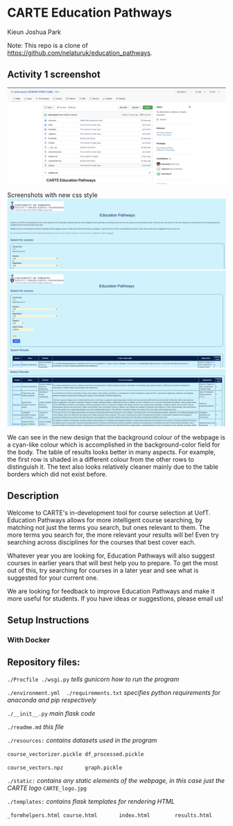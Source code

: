 # CARTE Education Pathways

Kieun Joshua Park

Note: This repo is a clone of https://github.com/nelaturuk/education_pathways.

## Activity 1 screenshot
![Alt text](https://github.com/kjoshuapark/ECE444-F2021-Lab5/blob/main/screenshots/Screen%20Shot%202021-10-13%20at%2011.20.05%20PM.png)

Screenshots with new css style
![Alt text](https://github.com/kjoshuapark/ECE444-F2021-Lab5/blob/styling-practice/screenshots/Screen%20Shot%202021-10-17%20at%2011.35.00%20PM.png)
![Alt text](https://github.com/kjoshuapark/ECE444-F2021-Lab5/blob/styling-practice/screenshots/Screen%20Shot%202021-10-17%20at%2011.35.51%20PM.png)
![Alt text](https://github.com/kjoshuapark/ECE444-F2021-Lab5/blob/styling-practice/screenshots/Screen%20Shot%202021-10-17%20at%2011.36.13%20PM.png)

We can see in the new design that the background colour of the webpage is a cyan-like colour which is accomplished in the background-color field for the body. The table of results looks better in many aspects. For example, the first row is shaded in a different colour from the other rows to distinguish it. The text also looks relatively cleaner mainly due to the table borders which did not exist before.

## Description
Welcome to CARTE's in-development tool for course selection at UofT. Education Pathways allows for more intelligent course searching, by matching not just the terms you search, but ones relevant to them. The more terms you search for, the more relevant your results will be! Even try searching across disciplines for the courses that best cover each.

Whatever year you are looking for, Education Pathways will also suggest courses in earlier years that will best help you to prepare. To get the most out of this, try searching for courses in a later year and see what is suggested for your current one.

We are looking for feedback to improve Education Pathways and make it more useful for students. If you have ideas or suggestions, please email us!

## Setup Instructions

### With Docker



## Repository files:

`./Procfile ./wsgi.py` *tells gunicorn how to run the program*

`./environment.yml  ./requirements.txt` *specifies python requirements for anaconda and pip respectively*

`./__init__.py` *main flask code*

`./readme.md` *this file*

`./resources:` *contains datasets used in the program*

`course_vectorizer.pickle df_processed.pickle`

`course_vectors.npz       graph.pickle`

`./static:` *contains any static elements of the webpage, in this case just the CARTE logo*
`CARTE_logo.jpg`

`./templates:` *contains flask templates for rendering HTML*

`_formhelpers.html course.html       index.html        results.html`
